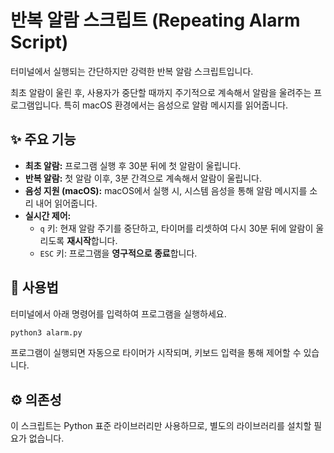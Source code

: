 # 반복 알람 스크립트 (Repeating Alarm Script)

터미널에서 실행되는 간단하지만 강력한 반복 알람 스크립트입니다.

최초 알람이 울린 후, 사용자가 중단할 때까지 주기적으로 계속해서 알람을 울려주는 프로그램입니다. 특히 macOS 환경에서는 음성으로 알람 메시지를 읽어줍니다.

## ✨ 주요 기능

- **최초 알람:** 프로그램 실행 후 30분 뒤에 첫 알람이 울립니다.
- **반복 알람:** 첫 알람 이후, 3분 간격으로 계속해서 알람이 울립니다.
- **음성 지원 (macOS):** macOS에서 실행 시, 시스템 음성을 통해 알람 메시지를 소리 내어 읽어줍니다.
- **실시간 제어:**
  - `q` 키: 현재 알람 주기를 중단하고, 타이머를 리셋하여 다시 30분 뒤에 알람이 울리도록 **재시작**합니다.
  - `ESC` 키: 프로그램을 **영구적으로 종료**합니다.

## 🚀 사용법

터미널에서 아래 명령어를 입력하여 프로그램을 실행하세요.

```bash
python3 alarm.py
```

프로그램이 실행되면 자동으로 타이머가 시작되며, 키보드 입력을 통해 제어할 수 있습니다.

## ⚙️ 의존성

이 스크립트는 Python 표준 라이브러리만 사용하므로, 별도의 라이브러리를 설치할 필요가 없습니다.